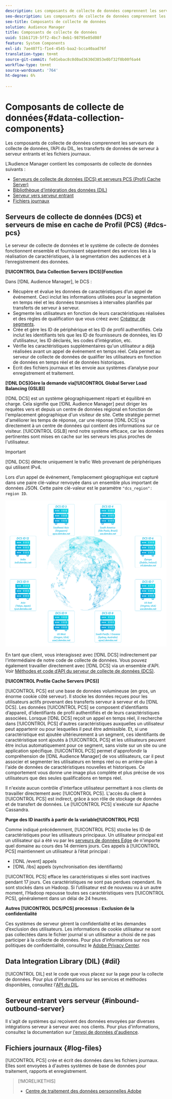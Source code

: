 ```yaml
---
description: Les composants de collecte de données comprennent les serveurs de collecte de données, l’API du DIL, les transferts de données de serveur à serveur entrants et les fichiers journaux.
seo-description: Les composants de collecte de données comprennent les serveurs de collecte de données, l’API du DIL, les transferts de données de serveur à serveur entrants et les fichiers journaux.
seo-title: Composants de collecte de données
solution: Audience Manager
title: Composants de collecte de données
uuid: 51bb1719-5ff2-4bc7-8eb1-98795e05d08f
feature: System Components
exl-id: 7ae407f1-f1e4-4545-baa2-bcca40aad76f
translation-type: tm+mt
source-git-commit: fe01ebac8c0d0ad3630d3853e0bf32f0b00f6a44
workflow-type: tm+mt
source-wordcount: '764'
ht-degree: 6%

---
```


# Composants de collecte de données{#data-collection-components}

Les composants de collecte de données comprennent les serveurs de collecte de données, l’API du DIL, les transferts de données de serveur à serveur entrants et les fichiers journaux.

<!-- 

c_compcollect.xml

 -->

L’Audience Manager contient les composants de collecte de données suivants :

* [Serveurs de collecte de données (DCS) et serveurs PCS (Profil Cache Server)](../../reference/system-components/components-data-collection.md#dcs-pcs)
* [Bibliothèque d’intégration des données (DIL)](../../reference/system-components/components-data-collection.md#dil)
* [Serveur vers serveur entrant](../../reference/system-components/components-data-collection.md#inbound-outbound-server)
* [Fichiers journaux](../../reference/system-components/components-data-collection.md#log-files)

## Serveurs de collecte de données (DCS) et serveurs de mise en cache de Profil (PCS) {#dcs-pcs}

Le serveur de collecte de données et le système de collecte de données fonctionnent ensemble et fournissent séparément des services liés à la réalisation de caractéristiques, à la segmentation des audiences et à l’enregistrement des données.

**[!UICONTROL Data Collection Servers (DCS)]Fonction**

Dans [!DNL Audience Manager], le DCS :

* Récupère et évalue les données de caractéristiques d’un appel de événement. Ceci inclut les informations utilisées pour la segmentation en temps réel et les données transmises à intervalles planifiés par transferts de serveur à serveur.
* Segmente les utilisateurs en fonction de leurs caractéristiques réalisées et des règles de qualification que vous créez avec [Créateur de segments](../../features/segments/segment-builder.md).
* Crée et gère les ID de périphérique et les ID de profil authentifiés. Cela inclut les identifiants tels que les ID de fournisseurs de données, les ID d’utilisateur, les ID déclarés, les codes d’intégration, etc.
* Vérifie les caractéristiques supplémentaires qu&#39;un utilisateur a déjà réalisées avant un appel de événement en temps réel. Cela permet au serveur de collecte de données de qualifier les utilisateurs en fonction de données en temps réel et de données historiques.
* Ecrit des fichiers journaux et les envoie aux systèmes d’analyse pour enregistrement et traitement.

**[!DNL DCS]Gère la demande via[!UICONTROL Global Server Load Balancing (GSLB)]**

[!DNL DCS] est un système géographiquement réparti et équilibré en charge. Cela signifie que [!DNL Audience Manager] peut diriger les requêtes vers et depuis un centre de données régional en fonction de l&#39;emplacement géographique d&#39;un visiteur de site. Cette stratégie permet d&#39;améliorer les temps de réponse, car une réponse [!DNL DCS] va directement à un centre de données qui contient des informations sur ce visiteur. [!UICONTROL GSLB] rend notre système efficace, car les données pertinentes sont mises en cache sur les serveurs les plus proches de l&#39;utilisateur.

>[!IMPORTANT]
>
>[!DNL DCS] détecte uniquement le trafic Web provenant de périphériques qui utilisent IPv4.

Lors d’un appel de événement, l’emplacement géographique est capturé dans une paire clé-valeur renvoyée dans un ensemble plus important de données JSON. Cette paire clé-valeur est le paramètre `"dcs_region": region ID`.

![](assets/dcs-map.png)

En tant que client, vous interagissez avec [!DNL DCS] indirectement par l&#39;intermédiaire de notre code de collecte de données. Vous pouvez également travailler directement avec [!DNL DCS] via un ensemble d&#39;API. Voir [Méthodes et code d’API du serveur de collecte de données (DCS)](../../api/dcs-intro/dcs-event-calls/dcs-event-calls.md).

**[!UICONTROL Profile Cache Servers (PCS)]**

[!UICONTROL PCS] est une base de données volumineuse (en gros, un énorme cookie côté serveur). Il stocke les données reçues pour les utilisateurs actifs provenant des transferts serveur à serveur et du [!DNL DCS]. Les données [!UICONTROL PCS] se composent d’identifiants d’appareil, d’identifiants de profil authentifiés et de leurs caractéristiques associées. Lorsque [!DNL DCS] reçoit un appel en temps réel, il recherche dans [!UICONTROL PCS] d&#39;autres caractéristiques auxquelles un utilisateur peut appartenir ou pour lesquelles il peut être admissible. Et, si une caractéristique est ajoutée ultérieurement à un segment, ces identifiants de caractéristique sont ajoutés à [!UICONTROL PCS] et les utilisateurs peuvent être inclus automatiquement pour ce segment, sans visite sur un site ou une application spécifique. [!UICONTROL PCS] permet d&#39;approfondir la compréhension de [!DNL Audience Manager] de vos utilisateurs, car il peut associer et segmenter les utilisateurs en temps réel ou en arrière-plan à l&#39;aide de données de caractéristiques nouvelles et historiques. Ce comportement vous donne une image plus complète et plus précise de vos utilisateurs que des seules qualifications en temps réel.

Il n&#39;existe aucun contrôle d&#39;interface utilisateur permettant à nos clients de travailler directement avec [!UICONTROL PCS]. L&#39;accès du client à [!UICONTROL PCS] est indirect, grâce à son rôle de stockage de données et de transfert de données. Le [!UICONTROL PCS] s&#39;exécute sur Apache Cassandra.

**Purge des ID inactifs à partir de la variable[!UICONTROL PCS]**

Comme indiqué précédemment, [!UICONTROL PCS] stocke les ID de caractéristiques pour les utilisateurs principaux. Un utilisateur principal est un utilisateur qui a été vu par les [serveurs de données Edge](../../reference/system-components/components-edge.md) de n&#39;importe quel domaine au cours des 14 derniers jours. Ces appels à [!UICONTROL PCS] maintiennent un utilisateur à l’état principal :

* [!DNL /event] appels
* [!DNL /ibs] appels (synchronisation des identifiants)

<!-- 

Removed /dpm calls from the bulleted list. /dpm calls have been deprecated.

 -->

[!UICONTROL PCS] efface les caractéristiques si elles sont inactives pendant 17 jours. Ces caractéristiques ne sont pas perdues cependant. Ils sont stockés dans un Hadoop. Si l’utilisateur est de nouveau vu à un autre moment, l’Hadoop repousse toutes ses caractéristiques vers [!UICONTROL PCS], généralement dans un délai de 24 heures.

**Autres  [!UICONTROL DCS/PCS] processus : Exclusion de la confidentialité**

Ces systèmes de serveur gèrent la confidentialité et les demandes d’exclusion des utilisateurs. Les informations de cookie utilisateur ne sont pas collectées dans le fichier journal si un utilisateur a choisi de ne pas participer à la collecte de données. Pour plus d&#39;informations sur nos politiques de confidentialité, consultez le [Adobe Privacy Center](https://www.adobe.com/fr/privacy/experience-cloud.html).

##  Data Integration Library (DIL) {#dil}

[!UICONTROL DIL] est le code que vous placez sur la page pour la collecte de données. Pour plus d&#39;informations sur les services et méthodes disponibles, consultez l&#39;[API du DIL](../../dil/dil-overview.md).

## Serveur entrant vers serveur {#inbound-outbound-server}

Il s&#39;agit de systèmes qui reçoivent des données envoyées par diverses intégrations serveur à serveur avec nos clients. Pour plus d&#39;informations, consultez la documentation sur [l&#39;envoi de données d&#39;audience](/help/using/integration/sending-audience-data/real-time-data-integration/real-time-tech-specs.md).

## Fichiers journaux {#log-files}

[!UICONTROL PCS] crée et écrit des données dans les fichiers journaux. Elles sont envoyées à d&#39;autres systèmes de base de données pour traitement, rapports et enregistrement.

>[!MORELIKETHIS]
>
>* [Centre de traitement des données personnelles Adobe](https://www.adobe.com/fr/privacy.html)

